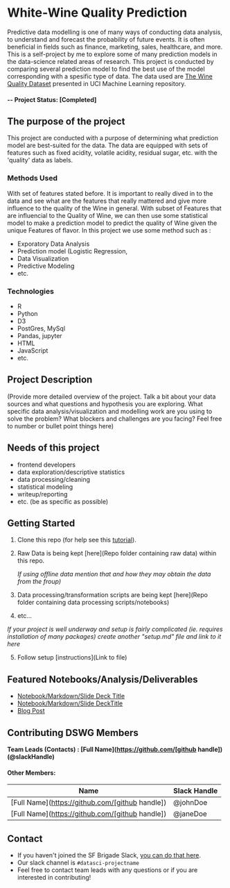 # White-Wine Quality Prediction
Predictive data modelling is one of many ways of conducting data analysis, to understand and forecast the probability of future events. It is often beneficial in fields such as finance, marketing, sales, healthcare, and more. This is a self-project by me to explore some of many prediction models in the data-science related areas of research. This project is conducted by comparing several prediction model to find the best use of the model corresponding with a spesific type of data. The data used are [The Wine Quality Dataset](https://archive.ics.uci.edu/ml/datasets/Wine+Quality) presented in UCI Machine Learning repository.

#### -- Project Status: [Completed]

## The purpose of the project
This project are conducted with a purpose of determining what prediction model are best-suited for the data. The data are equipped with sets of features such as fixed acidity, volatile acidity, residual sugar, etc. with the 'quality' data as labels. 

### Methods Used
With set of features stated before. It is important to really dived in to the data and see what are the features that really mattered and give more influence to the quality of the Wine in general. With subset of Features that are influencial to the Quality of Wine, we can then use some statistical model to make a prediction model to predict the quality of Wine given the unique Features of flavor.
In this project we use some method such as :
* Exporatory Data Analysis
* Prediction model (Logistic Regression,   
* Data Visualization
* Predictive Modeling
* etc.

### Technologies
* R 
* Python
* D3
* PostGres, MySql
* Pandas, jupyter
* HTML
* JavaScript
* etc. 

## Project Description
(Provide more detailed overview of the project.  Talk a bit about your data sources and what questions and hypothesis you are exploring. What specific data analysis/visualization and modelling work are you using to solve the problem? What blockers and challenges are you facing?  Feel free to number or bullet point things here)

## Needs of this project

- frontend developers
- data exploration/descriptive statistics
- data processing/cleaning
- statistical modeling
- writeup/reporting
- etc. (be as specific as possible)

## Getting Started

1. Clone this repo (for help see this [tutorial](https://help.github.com/articles/cloning-a-repository/)).
2. Raw Data is being kept [here](Repo folder containing raw data) within this repo.

    *If using offline data mention that and how they may obtain the data from the froup)*
    
3. Data processing/transformation scripts are being kept [here](Repo folder containing data processing scripts/notebooks)
4. etc...

*If your project is well underway and setup is fairly complicated (ie. requires installation of many packages) create another "setup.md" file and link to it here*  

5. Follow setup [instructions](Link to file)

## Featured Notebooks/Analysis/Deliverables
* [Notebook/Markdown/Slide Deck Title](link)
* [Notebook/Markdown/Slide DeckTitle](link)
* [Blog Post](link)


## Contributing DSWG Members

**Team Leads (Contacts) : [Full Name](https://github.com/[github handle])(@slackHandle)**

#### Other Members:

|Name     |  Slack Handle   | 
|---------|-----------------|
|[Full Name](https://github.com/[github handle])| @johnDoe        |
|[Full Name](https://github.com/[github handle]) |     @janeDoe    |

## Contact
* If you haven't joined the SF Brigade Slack, [you can do that here](http://c4sf.me/slack).  
* Our slack channel is `#datasci-projectname`
* Feel free to contact team leads with any questions or if you are interested in contributing!

